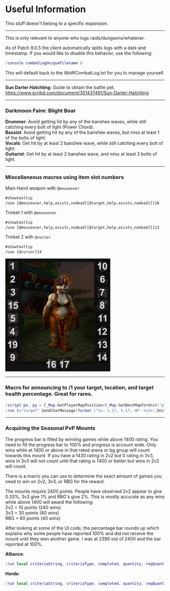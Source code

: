 # Useful Information
This stuff doesn't belong to a specific expansion.

---

This is only relevant to anyone who logs raids/dungeons/whatever.

As of Patch 9.0.5 the client automatically splits logs with a date and timestamp. If you would like to disable this behavior, use the following:
```lua
/console combatLogUniqueFilename 0
```
This will default back to the WoWCombatLog.txt for you to manage yourself.

---

**Sun Darter Hatchling**: Guide to obtain the battle pet.<br/>
<https://www.scribd.com/document/351437491/Sun-Darter-Hatchling>

---

### Darkmoon Faire:  Blight Boar
**Drummer**:  Avoid getting hit by any of the banshee waves, while still catching every bolt of light (Power Chord).  
**Bassist**:  Avoid getting hit by any of the banshee waves, but miss at least 1 of the bolts of light.  
**Vocals**:  Get hit by at least 2 banshee wave, while still catching every bolt of light.  
**Guitarist**:  Get hit by at least 2 banshee wave, and miss at least 2 bolts of light.  

---

### Miscellaneous macros using item slot numbers

Main Hand weapon with `@mouseover`
```
#showtooltip
/use [@mouseover,help,exists,nodead][@target,help,exists,nodead][]16
```

Trinket 1 with `@mouseover`
```
#showtooltip
/use [@mouseover,help,exists,nodead][@target,help,exists,nodead][]13
```

Trinket 2 with `@cursor`
```
#showtooltip
/use [@cursor]14
```
<img src="item-slots.png">

---

### Macro for announcing to /1 your target, location, and target health percentage.  Great for rares.
```Lua
/script px, py = C_Map.GetPlayerMapPosition(C_Map.GetBestMapForUnit("player"), "player"):GetXY()
/run t="target" SendChatMessage(format ("%s: %.1f, %.1f; HP: %i%%",UnitName(t),px*100,py*100,(UnitHealth(t)/UnitHealthMax(t)*100)),  "CHANNEL", nil, 1);
```

---

### Acquiring the Seasonal PvP Mounts
The progress bar is filled by winning games while above 1400 rating. You need to fill the progress bar to 100% and progress is account wide. Only wins while at 1400 or above in that rated arena or bg group will count towards this mount. If you have a 1430 rating in 2v2 but 0 rating in 3v3, wins in 3v3 will not count until that rating is 1400 or better but wins in 2v2 will count.

There is a macro you can use to determine the exact amount of games you need to win on 2v2, 3v3, or RBG for the reward.

The mounts require 2400 points. People have observed 2v2 appear to give 0.33%, 3v3 give 1% and RBG's give 2%.
This is mostly accurate as any wins while above 1400 will award the following:  
2v2 = 10 points (240 wins)  
3v3 = 30 points (80 wins)  
RBG = 60 points (40 wins)  

After looking at some of the UI code, the percentage bar rounds up which explains why some people have reported 100% and did not receive the mount until they won another game. I was at 2390 out of 2400 and the bar reported at 100%.

**Alliance**:
```lua
/run local criteriaString, criteriaType, completed, quantity, reqQuantity, charName, flags, assetID, quantityString = GetAchievementCriteriaInfo(13137, 1); print('Progress:' ,quantity,' out of ',reqQuantity)
```
**Horde**:
```lua
/run local criteriaString, criteriaType, completed, quantity, reqQuantity, charName, flags, assetID, quantityString = GetAchievementCriteriaInfo(13136, 1); print('Progress:' ,quantity,' out of ',reqQuantity)
```
